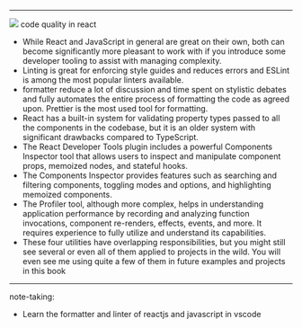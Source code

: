 ___

![](https://drek4537l1klr.cloudfront.net/barklund/v-5/Figures/04__image001.png)
code quality in react
- While React and JavaScript in general are great on their own, both can become significantly more pleasant to work with if you introduce some developer tooling to assist with managing complexity.
- Linting is great for enforcing style guides and reduces errors and ESLint is among the most popular linters available.
- formatter reduce a lot of discussion and time spent on stylistic debates and fully automates the entire process of formatting the code as agreed upon. Prettier is the most used tool for formatting.
- React has a built-in system for validating property types passed to all the components in the codebase, but it is an older system with significant drawbacks compared to TypeScript.
- The React Developer Tools plugin includes a powerful Components Inspector tool that allows users to inspect and manipulate component props, memoized nodes, and stateful hooks.
- The Components Inspector provides features such as searching and filtering components, toggling modes and options, and highlighting memoized components.
- The Profiler tool, although more complex, helps in understanding application performance by recording and analyzing function invocations, component re-renders, effects, events, and more. It requires experience to fully utilize and understand its capabilities.
- These four utilities have overlapping responsibilities, but you might still see several or even all of them applied to projects in the wild. You will even see me using quite a few of them in future examples and projects in this book 

__________
note-taking: 
- Learn the formatter and linter of reactjs and javascript in vscode

